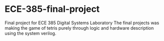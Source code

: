 # ECE-385-final-project
Final project for ECE 385 Digital Systems Laboratory
The final projects was making the game of tetris purely through logic and hardware description using the system verilog.

